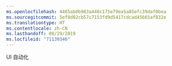 ```yaml
---
ms.openlocfilehash: 4465ab0b983a448c175e79ea5a85efc39daf0bea
ms.sourcegitcommit: 5ef0d02cb57c7153fd9d5417cdcad45665af832e
ms.translationtype: HT
ms.contentlocale: zh-CN
ms.lasthandoff: 08/29/2019
ms.locfileid: "71139346"
---
```

UI 自动化
